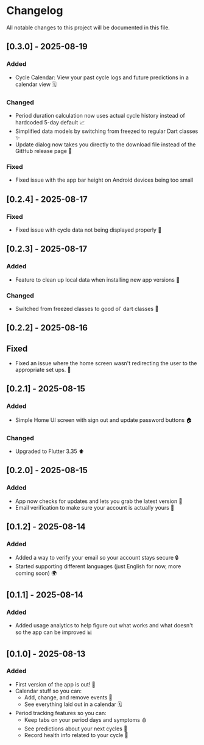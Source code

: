 # Changelog

All notable changes to this project will be documented in this file.

## [0.3.0] - 2025-08-19

### Added

- Cycle Calendar: View your past cycle logs and future predictions in a calendar view 🗓️

### Changed

- Period duration calculation now uses actual cycle history instead of hardcoded 5-day default 📈
- Simplified data models by switching from freezed to regular Dart classes ✨
- Update dialog now takes you directly to the download file instead of the GitHub release page 🔗

### Fixed

- Fixed issue with the app bar height on Android devices being too small

## [0.2.4] - 2025-08-17

### Fixed

- Fixed issue with cycle data not being displayed properly 🐛

## [0.2.3] - 2025-08-17

### Added

- Feature to clean up local data when installing new app versions 🧹

### Changed

- Switched from freezed classes to good ol' dart classes 🔄

## [0.2.2] - 2025-08-16

## Fixed

- Fixed an issue where the home screen wasn't redirecting the user to the appropriate set ups. 🐛

## [0.2.1] - 2025-08-15

### Added

- Simple Home UI screen with sign out and update password buttons 🏠

### Changed

- Upgraded to Flutter 3.35 ⬆️

## [0.2.0] - 2025-08-15

### Added

- App now checks for updates and lets you grab the latest version 🔄
- Email verification to make sure your account is actually yours 📧

## [0.1.2] - 2025-08-14

### Added

- Added a way to verify your email so your account stays secure 🔒
- Started supporting different languages (just English for now, more coming soon) 🌍

## [0.1.1] - 2025-08-14

### Added

- Added usage analytics to help figure out what works and what doesn't so the app can be improved 📊

## [0.1.0] - 2025-08-13

### Added

- First version of the app is out! 🚀
- Calendar stuff so you can:
  - Add, change, and remove events 📅
  - See everything laid out in a calendar 🗓️
- Period tracking features so you can:
  - Keep tabs on your period days and symptoms 🩸
  - See predictions about your next cycles 🔮
  - Record health info related to your cycle 💊
